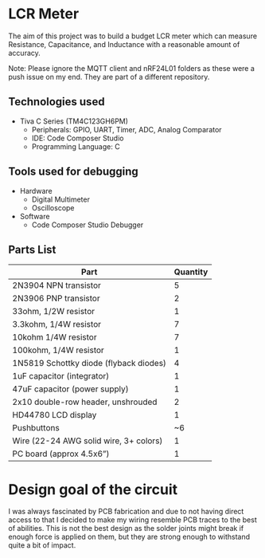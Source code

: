 # LCR Meter

The aim of this project was to build a budget LCR meter which can measure Resistance, Capacitance, and Inductance with a reasonable amount of
accuracy.

Note: Please ignore the MQTT client and nRF24L01 folders as these were a push issue on my end. They are part of a different repository.

## Technologies used
- Tiva C Series (TM4C123GH6PM)
  - Peripherals: GPIO, UART, Timer, ADC, Analog Comparator
  - IDE: Code Composer Studio
  - Programming Language: C
  
## Tools used for debugging
- Hardware
  - Digital Multimeter
  - Oscilloscope
- Software
  - Code Composer Studio Debugger


## Parts List
Part | Quantity
---- | --------
2N3904 NPN transistor | 5
2N3906 PNP transistor | 2
33ohm, 1/2W resistor | 1
3.3kohm, 1/4W resistor | 7
10kohm 1/4W resistor | 7
100kohm, 1/4W resistor | 1
1N5819 Schottky diode (flyback diodes) | 4
1uF capacitor (integrator) | 1
47uF capacitor (power supply) | 1
2x10 double-row header, unshrouded | 2
HD44780 LCD display | 1
Pushbuttons | ~6
Wire (22-24 AWG solid wire, 3+ colors) | 1
PC board (approx 4.5x6”) | 1

# Design goal of the circuit
I was always fascinated by PCB fabrication and due to not having direct access to that I decided to make my wiring resemble PCB traces
to the best of abilities. This is not the best design as the solder joints might break if enough force is applied on them, but they are
strong enough to withstand quite a bit of impact.
